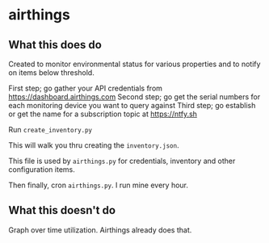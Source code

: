 # airthings

## What this does do
Created to monitor environmental status for various properties and to notify on items below threshold.

First step; go gather your API credentials from https://dashboard.airthings.com
Second step; go get the serial numbers for each monitoring device you want to query against
Third step; go establish or get the name for a subscription topic at https://ntfy.sh

Run `create_inventory.py`

This will walk you thru creating the `inventory.json`.


This file is used by `airthings.py` for credentials, inventory and other configuration items.

Then finally, cron `airthings.py`.  I run mine every hour.

## What this doesn't do

Graph over time utilization.  Airthings already does that.